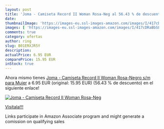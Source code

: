 ```yaml
---
layout: post
title: 'Joma - Camiseta Record II Woman Rosa-Neg al 56.43 % de descuento'
date: 
thumbnailImage: 'https://images-eu.ssl-images-amazon.com/images/I/417cDRaBbSL._SL200_.jpg'
images: [ 'https://images-eu.ssl-images-amazon.com/images/I/417cDRaBbSL._SL200_.jpg' ]
comments: true
category: ofertas
author: ring
slug: B01ERXJR5Y
description:
actualPrice: 6.95 EUR
comparePrice: 15.95 EUR
inStock: true
---
```


Ahora mismo tienes [Joma - Camiseta Record II Woman Rosa-Negro s/m para Mujer](https://www.amazon.es/dp/B01ERXJR5Y/?tag=tolees-21) a 6.95 EUR (original: 15.95 EUR) (56.43 %  de descuento) en el siguiente enlace!

[![Joma - Camiseta Record II Woman Rosa-Neg](https://images-eu.ssl-images-amazon.com/images/I/417cDRaBbSL._SL200_.jpg)](https://www.amazon.es/dp/B01ERXJR5Y/?tag=tolees-21)

[Visítala!!!](https://www.amazon.es/dp/B01ERXJR5Y/?tag=tolees-21)

Links participate in Amazon Associate program and might generate a comission on qualifying sales
